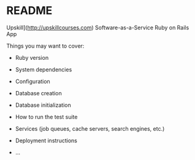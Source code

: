 # README

Upskill](http://upskillcourses.com) Software-as-a-Service Ruby on Rails App

Things you may want to cover:

* Ruby version

* System dependencies

* Configuration

* Database creation

* Database initialization

* How to run the test suite

* Services (job queues, cache servers, search engines, etc.)

* Deployment instructions

* ...
